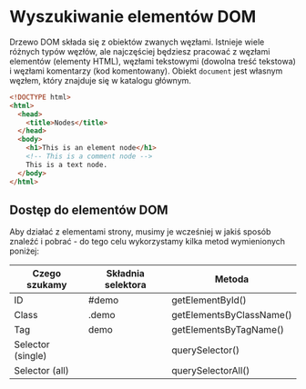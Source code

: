 # Wyszukiwanie elementów DOM

Drzewo DOM składa się z obiektów zwanych węzłami. Istnieje wiele różnych typów
węzłów, ale najczęściej będziesz pracować z węzłami elementów (elementy HTML),
węzłami tekstowymi (dowolna treść tekstowa) i węzłami komentarzy (kod komentowany).
Obiekt `document` jest własnym węzłem, który znajduje się w katalogu głównym.

```html
<!DOCTYPE html>
<html>
  <head>
    <title>Nodes</title>
  </head>
  <body>
    <h1>This is an element node</h1>
    <!-- This is a comment node -->
    This is a text node.
  </body>
</html>
```

## Dostęp do elementów DOM

Aby działać z elementami strony, musimy je wcześniej w jakiś sposób
znaleźć i pobrać - do tego celu wykorzystamy kilka metod wymienionych poniżej:

| Czego szukamy              | Składnia selektora  | Metoda                  |
|-------------------|-----------------|--------------------------|
| ID                | #demo           | getElementById()         |
| Class             | .demo           | getElementsByClassName() |
| Tag               | demo            | getElementsByTagName()   |
| Selector (single) |                 | querySelector()          |
| Selector (all)    |                 | querySelectorAll()       |
